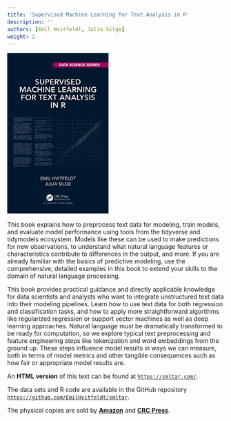 ```yaml
---
title: 'Supervised Machine Learning for Text Analysis in R'
description: ''
authors: [Emil Hvitfeldt, Julia Silge]
weight: 2
---
```


![](cover.png)

This book explains how to preprocess text data for modeling, train models, and evaluate model performance using tools from the tidyverse and tidymodels ecosystem. Models like these can be used to make predictions for new observations, to understand what natural language features or characteristics contribute to differences in the output, and more. If you are already familiar with the basics of predictive modeling, use the comprehensive, detailed examples in this book to extend your skills to the domain of natural language processing.

This book provides practical guidance and directly applicable knowledge for data scientists and analysts who want to integrate unstructured text data into their modeling pipelines. Learn how to use text data for both regression and classification tasks, and how to apply more straightforward algorithms like regularized regression or support vector machines as well as deep learning approaches. Natural language must be dramatically transformed to be ready for computation, so we explore typical text preprocessing and feature engineering steps like tokenization and word embeddings from the ground up. These steps influence model results in ways we can measure, both in terms of model metrics and other tangible consequences such as how fair or appropriate model results are.

An **HTML version** of this text can be found at [`https://smltar.com/`](https://smltar.com/). 

The data sets and R code are available in the GitHub repository [`https://github.com/EmilHvitfeldt/smltar`](https://github.com/EmilHvitfeldt/smltar). 

The physical copies are sold by [**Amazon**](https://amzn.to/3EwcEOK) and [**CRC Press**](https://www.routledge.com/Supervised-Machine-Learning-for-Text-Analysis-in-R/Hvitfeldt-Silge/p/book/9780367554194). 

